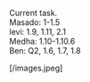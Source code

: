 Current task.  
Masado: 1-1.5  
levi: 1.9, 1.11, 2.1  
Medha: 1.10-1.10.6  
Ben: Q2, 1.6, 1.7, 1.8 

[/images.jpeg]
